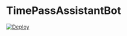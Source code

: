 # TimePassAssistantBot

[![Deploy](https://www.herokucdn.com/deploy/button.svg)](https://heroku.com/deploy?template=https://github.com/TheUnknownKanger/TimePassAssistantBot.git)
